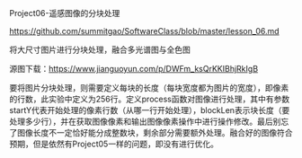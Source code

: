 Project06-遥感图像的分块处理

https://github.com/summitgao/SoftwareClass/blob/master/lesson_06.md

将大尺寸图片进行分块处理，融合多光谱图与全色图

源图下载：https://www.jianguoyun.com/p/DWFm_ksQrKKIBhjRkIgB

要将图片分块处理，则需要定义每块的长度（每块宽度都为图片的宽度），即像素的行数，此实验中定义为256行。定义process函数对图像进行处理，其中有参数startY代表开始处理的像素行数（从哪一行开始处理），blockLen表示块长度（要处理多少行），并在获取图像像素和输出图像像素操作中进行操作修改。最后别忘了图像长度不一定恰好能分成整数块，剩余部分需要额外处理。融合好的图像符合预期，但是依然有Project05一样的问题，即没有进行优化。
